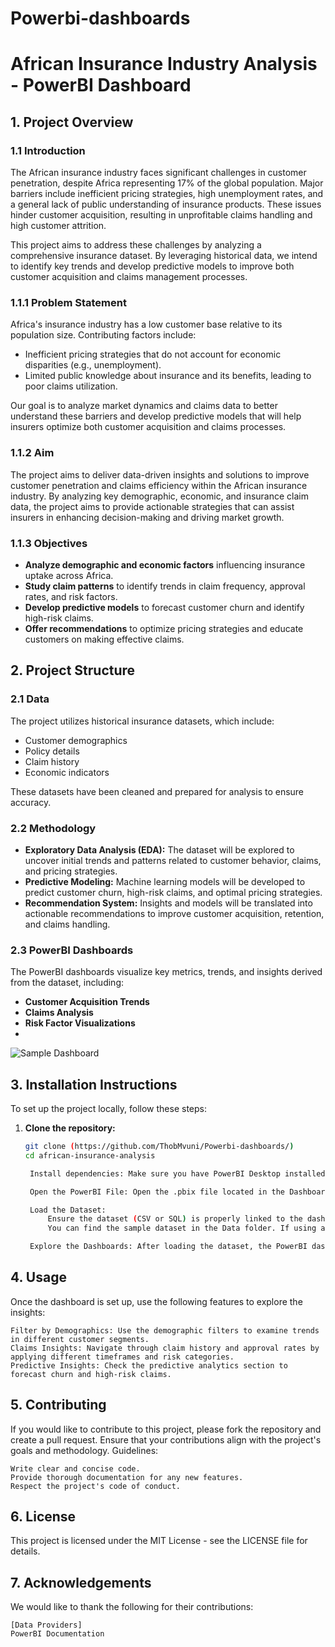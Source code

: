 # Powerbi-dashboards

# African Insurance Industry Analysis - PowerBI Dashboard

## 1. Project Overview

### 1.1 Introduction
The African insurance industry faces significant challenges in customer penetration, despite Africa representing 17% of the global population. Major barriers include inefficient pricing strategies, high unemployment rates, and a general lack of public understanding of insurance products. These issues hinder customer acquisition, resulting in unprofitable claims handling and high customer attrition.

This project aims to address these challenges by analyzing a comprehensive insurance dataset. By leveraging historical data, we intend to identify key trends and develop predictive models to improve both customer acquisition and claims management processes.

### 1.1.1 Problem Statement
Africa's insurance industry has a low customer base relative to its population size. Contributing factors include:

- Inefficient pricing strategies that do not account for economic disparities (e.g., unemployment).
- Limited public knowledge about insurance and its benefits, leading to poor claims utilization.

Our goal is to analyze market dynamics and claims data to better understand these barriers and develop predictive models that will help insurers optimize both customer acquisition and claims processes.

### 1.1.2 Aim
The project aims to deliver data-driven insights and solutions to improve customer penetration and claims efficiency within the African insurance industry. By analyzing key demographic, economic, and insurance claim data, the project aims to provide actionable strategies that can assist insurers in enhancing decision-making and driving market growth.

### 1.1.3 Objectives
- **Analyze demographic and economic factors** influencing insurance uptake across Africa.
- **Study claim patterns** to identify trends in claim frequency, approval rates, and risk factors.
- **Develop predictive models** to forecast customer churn and identify high-risk claims.
- **Offer recommendations** to optimize pricing strategies and educate customers on making effective claims.

## 2. Project Structure

### 2.1 Data
The project utilizes historical insurance datasets, which include:
- Customer demographics
- Policy details
- Claim history
- Economic indicators

These datasets have been cleaned and prepared for analysis to ensure accuracy.

### 2.2 Methodology

- **Exploratory Data Analysis (EDA):** The dataset will be explored to uncover initial trends and patterns related to customer behavior, claims, and pricing strategies.
- **Predictive Modeling:** Machine learning models will be developed to predict customer churn, high-risk claims, and optimal pricing strategies.
- **Recommendation System:** Insights and models will be translated into actionable recommendations to improve customer acquisition, retention, and claims handling.

### 2.3 PowerBI Dashboards
The PowerBI dashboards visualize key metrics, trends, and insights derived from the dataset, including:
- **Customer Acquisition Trends**
- **Claims Analysis**
- **Risk Factor Visualizations**
- 

![Sample Dashboard](link_to_image_or_screenshot)

## 3. Installation Instructions

To set up the project locally, follow these steps:

1. **Clone the repository:**
   ```bash
   git clone (https://github.com/ThobMvuni/Powerbi-dashboards/)
   cd african-insurance-analysis

    Install dependencies: Make sure you have PowerBI Desktop installed. Download it from here.

    Open the PowerBI File: Open the .pbix file located in the Dashboards folder in PowerBI Desktop.

    Load the Dataset:
        Ensure the dataset (CSV or SQL) is properly linked to the dashboard.
        You can find the sample dataset in the Data folder. If using a local database, configure the connection strings accordingly.

    Explore the Dashboards: After loading the dataset, the PowerBI dashboards will automatically refresh, displaying the key insights.

## 4. Usage

Once the dashboard is set up, use the following features to explore the insights:

    Filter by Demographics: Use the demographic filters to examine trends in different customer segments.
    Claims Insights: Navigate through claim history and approval rates by applying different timeframes and risk categories.
    Predictive Insights: Check the predictive analytics section to forecast churn and high-risk claims.

## 5. Contributing

If you would like to contribute to this project, please fork the repository and create a pull request. Ensure that your contributions align with the project's goals and methodology.
Guidelines:

    Write clear and concise code.
    Provide thorough documentation for any new features.
    Respect the project's code of conduct.

## 6. License

This project is licensed under the MIT License - see the LICENSE file for details.

## 7. Acknowledgements

We would like to thank the following for their contributions:

    [Data Providers]
    PowerBI Documentation


